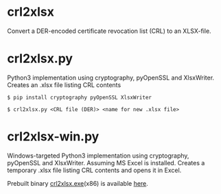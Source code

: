 # crl2xlsx
Convert a DER-encoded certificate revocation list (CRL) to an XLSX-file.

# crl2xlsx.py
Python3 implementation using cryptography, pyOpenSSL and XlsxWriter.
Creates an .xlsx file listing CRL contents

```
$ pip install cryptography pyOpenSSL XlsxWriter
```
```
$ crl2xlsx.py <CRL file (DER)> <name for new .xlsx file>
```

# crl2xlsx-win.py
Windows-targeted Python3 implementation using cryptography, pyOpenSSL and XlsxWriter.
Assuming MS Excel is installed. Creates a temporary .xlsx file listing CRL contents and opens it in Excel.

Prebuilt binary [crl2xlsx.exe](https://github.com/johnzuidweg/crl2xlsx/releases/download/1/crl2xlsx.exe)(x86) is available [here](https://github.com/johnzuidweg/crl2xlsx/releases/download/1/crl2xlsx.exe).

